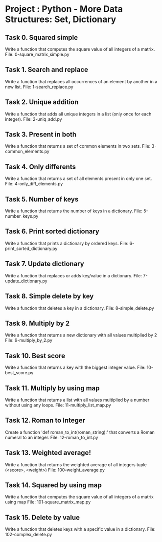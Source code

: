 # Project : Python - More Data Structures: Set, Dictionary

## Task 0. Squared simple
Write a function that computes the square value of all integers of a matrix.
File: 0-square_matrix_simple.py

## Task 1. Search and replace
Write a function that replaces all occurrences of an element by another in a new list.
File: 1-search_replace.py

## Task 2. Unique addition
Write a function that adds all unique integers in a list (only once for each integer).
File: 2-uniq_add.py

## Task 3. Present in both
Write a function that returns a set of common elements in two sets.
File: 3-common_elements.py

## Task 4. Only differents
Write a function that returns a set of all elements present in only one set.
File: 4-only_diff_elements.py

## Task 5. Number of keys
Write a function that returns the number of keys in a dictionary.
File: 5-number_keys.py

## Task 6. Print sorted dictionary
Write a function that prints a dictionary by ordered keys.
File: 6-print_sorted_dictionary.py

## Task 7. Update dictionary
Write a function that replaces or adds key/value in a dictionary.
File: 7-update_dictionary.py

## Task 8. Simple delete by key
Write a function that deletes a key in a dictionary.
File: 8-simple_delete.py

## Task 9. Multiply by 2
Write a function that returns a new dictionary with all values multiplied by 2
File: 9-multiply_by_2.py

## Task 10. Best score
Write a function that returns a key with the biggest integer value.
File: 10-best_score.py

## Task 11. Multiply by using map
Write a function that returns a list with all values multiplied by a number without using any loops.
File: 11-multiply_list_map.py

## Task 12. Roman to Integer
Create a function 'def roman_to_int(roman_string):' that converts a Roman numeral to an integer.
File: 12-roman_to_int.py

## Task 13. Weighted average!
Write a function that returns the weighted average of all integers tuple (\<score\>, \<weight\>)
File: 100-weight_average.py

## Task 14. Squared by using map
Write a function that computes the square value of all integers of a matrix using map
File: 101-square_matrix_map.py

## Task 15. Delete by value
Write a function that deletes keys with a specific value in a dictionary.
File: 102-complex_delete.py
